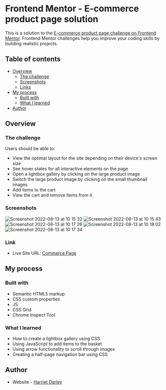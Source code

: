 # Frontend Mentor - E-commerce product page solution

This is a solution to the [E-commerce product page challenge on Frontend Mentor](https://www.frontendmentor.io/challenges/ecommerce-product-page-UPsZ9MJp6). Frontend Mentor challenges help you improve your coding skills by building realistic projects.

## Table of contents

- [Overview](#overview)
  - [The challenge](#the-challenge)
  - [Screenshots](#screenshots)
  - [Links](#link)
- [My process](#my-process)
  - [Built with](#built-with)
  - [What I learned](#what-i-learned)
- [Author](#author)

## Overview

### The challenge

Users should be able to:

- View the optimal layout for the site depending on their device's screen size
- See hover states for all interactive elements on the page
- Open a lightbox gallery by clicking on the large product image
- Switch the large product image by clicking on the small thumbnail images
- Add items to the cart
- View the cart and remove items from it

### Screenshots 
![Screenshot 2022-08-13 at 10 15 32](https://user-images.githubusercontent.com/82885562/184477477-39a7c046-dfd6-49eb-92a2-df425a88017f.png)
![Screenshot 2022-08-13 at 10 15 43](https://user-images.githubusercontent.com/82885562/184477479-23b43389-0aa1-49b9-b985-bf944ac2c473.png)
![Screenshot 2022-08-13 at 10 17 26](https://user-images.githubusercontent.com/82885562/184477480-18c1c4c9-09c4-4623-8083-6acb2ad66d4f.png)
![Screenshot 2022-08-13 at 10 18 02](https://user-images.githubusercontent.com/82885562/184477481-ad507f41-dc7a-4cc8-a7e0-b7f36bd22d09.png)
![Screenshot 2022-08-13 at 10 17 34](https://user-images.githubusercontent.com/82885562/184477482-2fae5eea-92ac-4d55-97cb-ca1c260a5283.png)


### Link

- Live Site URL: [Commerce Page](https://harrietdarley.github.io/commerce-page-project-three/)

## My process

### Built with

- Semantic HTML5 markup
- CSS custom properties
- JS
- CSS Grid
- Chrome Inspect Tool

### What I learned 

- How to create a lightbox gallery using CSS
- Using JavaScript to add items to the basket 
- Using arrow functionality to scroll through images 
- Creating a half-page navigation bar using CSS

## Author

- Website - [Harriet Darley](https://github.com/harrietdarley)
